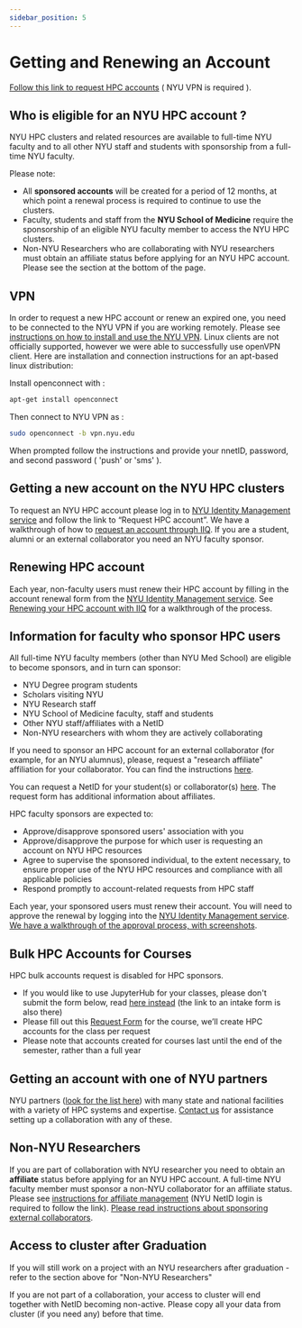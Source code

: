 ```yaml
---
sidebar_position: 5
---
```


# Getting and Renewing an Account

[Follow this link to request HPC accounts](https://identity.it.nyu.edu/) ( NYU VPN is required ).

## Who is eligible for an NYU HPC account ?

NYU HPC clusters and related resources are available to full-time NYU faculty and to all other NYU staff and students with sponsorship from a full-time NYU faculty.

Please note:
- All **sponsored accounts** will be created for a period of 12 months, at which point a renewal process is required to continue to use the clusters.
- Faculty, students and staff from the **NYU School of Medicine** require the sponsorship of an eligible NYU faculty member to access the NYU HPC clusters.
- Non-NYU Researchers who are collaborating with NYU researchers must obtain an affiliate status before applying for an NYU HPC account. Please see the section at the bottom of the page.


## VPN

In order to request a new HPC account or renew an expired one, you need to be connected to the NYU VPN if you are working remotely. Please see [instructions on how to install and use the NYU VPN](https://www.nyu.edu/life/information-technology/infrastructure/network-services/vpn.html). Linux clients are not officially supported, however we were able to successfully use openVPN client. Here are installation and connection instructions for an apt-based linux distribution:

Install openconnect with :
```sh
apt-get install openconnect
```

Then connect to NYU VPN as :
```sh
sudo openconnect -b vpn.nyu.edu
```
When prompted follow the instructions and provide your nnetID, password, and second password ( 'push' or 'sms' ).


## Getting a new account on the NYU HPC clusters

To request an NYU HPC account please log in to [NYU Identity Management service](https://identity.it.nyu.edu/) and follow the link to “Request HPC account”. We have a walkthrough of how to [request an account through IIQ](https://sites.google.com/nyu.edu/nyu-hpc/accessing-hpc/getting-and-renewing-an-account/requesting-an-hpc-account-with-iiq?authuser=0). If you are a student, alumni or an external collaborator you need an NYU faculty sponsor.

## Renewing HPC account

Each year, non-faculty users must renew their HPC account by filling in the account renewal form from the [NYU Identity Management service](https://identity.it.nyu.edu/). See  [Renewing your HPC account with IIQ](https://sites.google.com/nyu.edu/nyu-hpc/accessing-hpc/getting-and-renewing-an-account/renewing-your-hpc-account-with-iiq?authuser=0) for a walkthrough of the process.

## Information for faculty who sponsor HPC users

All full-time NYU faculty members (other than NYU Med School) are eligible to become sponsors, and in turn can sponsor:

- NYU Degree program students
- Scholars visiting NYU
- NYU Research staff
- NYU School of Medicine faculty, staff and students
- Other NYU staff/affiliates with a NetID
- Non-NYU researchers with whom they are actively collaborating

If you need to sponsor an HPC account for an external collaborator (for example, for an NYU alumnus), please, request a "research affiliate" affiliation for your collaborator. You can find the instructions [here](https://www.nyu.edu/servicelink/KB0010299). 

You can request a NetID for your student(s) or collaborator(s) [here](https://start.nyu.edu/). The request form has additional information about affiliates.

HPC faculty sponsors are expected to:
- Approve/disapprove sponsored users' association with you
- Approve/disapprove the purpose for which user is requesting an account on NYU HPC resources
- Agree to supervise the sponsored individual, to the extent necessary, to ensure proper use of the NYU HPC resources and compliance with all applicable policies
- Respond promptly to account-related requests from HPC staff

Each year, your sponsored users must renew their account. You will need to approve the renewal by logging into the [NYU Identity Management service](https://identity.it.nyu.edu/). [We have a walkthrough of the approval process, with screenshots](https://sites.google.com/nyu.edu/nyu-hpc/accessing-hpc/getting-and-renewing-an-account/how-to-approve-an-hpc-account-request?authuser=0).

## Bulk HPC Accounts for Courses

HPC bulk accounts request is disabled for HPC sponsors.
- If you would like to use JupyterHub for your classes, please don't submit the form below, read [here instead](https://sites.google.com/nyu.edu/nyu-hpc/training-support/resources-for-classes/jupyterhub?authuser=0) (the link to an intake form is also there)
- Please fill out this [Request Form](https://docs.google.com/forms/d/e/1FAIpQLSdehngqL1xso-YV6MOhplKNwxXjASHYnDtM_5THB3P2vrDKcg/viewform?usp=sf_link) for the course, we’ll create HPC accounts for the class per request
- Please note that accounts created for courses last until the end of the semester, rather than a full year

## Getting an account with one of NYU partners

NYU partners ([look for the list here](https://sites.google.com/nyu.edu/nyu-hpc/about/collaborations?authuser=0)) with many state and national facilities with a variety of HPC systems and expertise. [Contact us](https://sites.google.com/nyu.edu/nyu-hpc/training-support/support?authuser=0) for assistance setting up a collaboration with any of these.

## Non-NYU Researchers

If you are part of collaboration with NYU researcher you need to obtain an **affiliate** status before applying for an NYU HPC account. A full-time NYU faculty member must sponsor a non-NYU collaborator for an affiliate status. Please see [instructions for affiliate management](https://nyu.service-now.com/sp?sys_kb_id=621146614050d5442a5dc4baadd48b32&id=kb_article_view&sysparm_rank=1&sysparm_tsqueryId=7d719c551b2820d0a54ffdd51a4bcb90) (NYU NetID login is required to follow the link). [Please read instructions about sponsoring external collaborators](https://sites.google.com/nyu.edu/nyu-hpc/accessing-hpc/getting-and-renewing-an-account/hpc-accounts-for-sponsored-external-collaborators?authuser=0).

## Access to cluster after Graduation

If you will still work on a project with an NYU researchers after graduation - refer to the section above for "Non-NYU Researchers"

If you are not part of a collaboration, your access to cluster will end together with NetID becoming non-active. Please copy all your data from cluster (if you need any) before that time.
